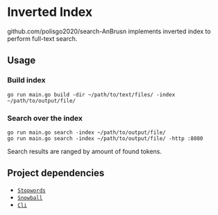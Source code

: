 # Inverted Index

github.com/polisgo2020/search-AnBrusn implements inverted index to perform full-text search.

## Usage

### Build index

    go run main.go build -dir ~/path/to/text/files/ -index ~/path/to/output/file/

### Search over the index

    go run main.go search -index ~/path/to/output/file/
    go run main.go search -index ~/path/to/output/file/ -http :8080

Search results are ranged by amount of found tokens.

## Project dependencies

-   [`Stopwords`](github.com/bbalet/stopwords)
-   [`Snowball`](github.com/kljensen/snowball)
-   [`Cli`](github.com/urfave/cli/v2)